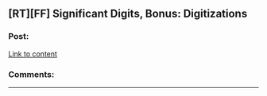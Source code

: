 ## [RT][FF] Significant Digits, Bonus: Digitizations

### Post:

[Link to content](http://www.anarchyishyperbole.com/2015/10/significant-digits-bonus-digitizations.html)

### Comments:

---

